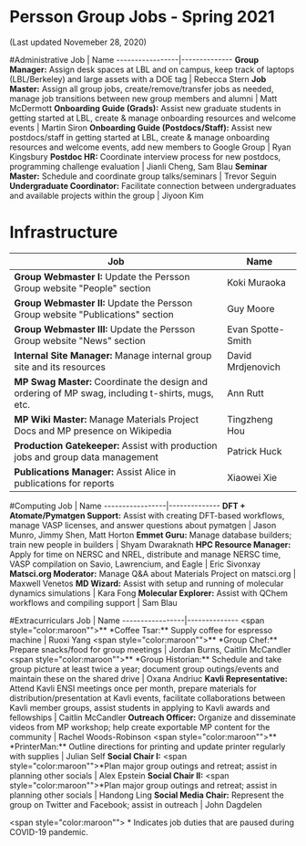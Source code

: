 # Persson Group Jobs - Spring 2021
(Last updated Novemeber 28, 2020)

#Administrative
Job | Name
-----------------|--------------
**Group Manager:** Assign desk spaces at LBL and on campus, keep track of laptops (LBL/Berkeley) and large assets with a DOE tag | Rebecca Stern
**Job Master:** Assign all group jobs, create/remove/transfer jobs as needed, manage job transitions between new group members and alumni | Matt McDermott
**Onboarding Guide (Grads):** Assist new graduate students in getting started at LBL, create & manage onboarding resources and welcome events | Martin Siron
**Onboarding Guide (Postdocs/Staff):** Assist new postdocs/staff in getting started at LBL, create & manage onboarding resources and welcome events, add new members to Google Group | Ryan Kingsbury
**Postdoc HR:** Coordinate interview process for new postdocs, programming challenge evaluation | Jianli Cheng, Sam Blau
**Seminar Master:** Schedule and coordinate group talks/seminars | Trevor Seguin
**Undergraduate Coordinator:** Facilitate connection between undergraduates and available projects within the group | Jiyoon Kim

# Infrastructure
Job | Name
-----------------|--------------
**Group Webmaster I:** Update the Persson Group website "People" section | Koki Muraoka
**Group Webmaster II:** Update the Persson Group website "Publications" section | Guy Moore
**Group Webmaster III:** Update the Persson Group website "News" section | Evan Spotte-Smith
**Internal Site Manager:** Manage internal group site and its resources| David Mrdjenovich
**MP Swag Master:** Coordinate the design and ordering of MP swag, including t-shirts, mugs, etc. | Ann Rutt
**MP Wiki Master:** Manage Materials Project Docs and MP presence on Wikipedia | Tingzheng Hou
**Production Gatekeeper:** Assist with production jobs and group data management | Patrick Huck
**Publications Manager:** Assist Alice in publications for reports | Xiaowei Xie

#Computing
Job | Name
-----------------|--------------
**DFT + Atomate/Pymatgen Support:** Assist with creating DFT-based workflows, manage VASP licenses, and answer questions about pymatgen | Jason Munro, Jimmy Shen, Matt Horton
**Emmet Guru:** Manage database builders; train new people in builders | Shyam Dwaraknath
**HPC Resource Manager:** Apply for time on NERSC and NREL, distribute and manage NERSC time, VASP compilation on Savio, Lawrencium, and Eagle | Eric Sivonxay
**Matsci.org Moderator:** Manage Q&A about Materials Project on matsci.org | Maxwell Venetos
**MD Wizard:** Assist with setup and running of molecular dynamics simulations | Kara Fong
**Molecular Explorer:** Assist with QChem workflows and compiling support | Sam Blau

#Extracurriculars
Job | Name
-----------------|--------------
<span style="color:maroon"">** \*Coffee Tsar:** Supply coffee for espresso machine | Ruoxi Yang </span>
<span style="color:maroon"">** \*Group Chef:** Prepare snacks/food for group meetings | Jordan Burns, Caitlin McCandler </span>
<span style="color:maroon"">** \*Group Historian:** Schedule and take group picture at least twice a year; document group outings/events and maintain these on the shared drive | Oxana Andriuc </span>
**Kavli Representative:** Attend Kavli ENSI meetings once per month, prepare materials for distribution/presentation at Kavli events, facilitate collaborations between Kavli member groups, assist students in applying to Kavli awards and fellowships | Caitlin McCandler
**Outreach Officer:** Organize and disseminate videos from MP workshop; help create exportable MP content for the community | Rachel Woods-Robinson
<span style="color:maroon"">** \*PrinterMan:** Outline directions for printing and update printer regularly with supplies | Julian Self </span>
**Social Chair I:** <span style="color:maroon"">\*Plan major group outings and retreat; </span> assist in planning other socials | Alex Epstein
**Social Chair II:** <span style="color:maroon"">\*Plan major group outings and retreat; </span> assist in planning other socials | Handong Ling
**Social Media Chair:** Represent the group on Twitter and Facebook; assist in outreach | John Dagdelen

<span style="color:maroon""> \* Indicates job duties that are paused during COVID-19
 pandemic. </span>